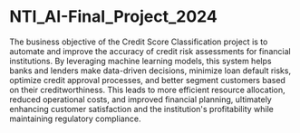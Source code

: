 # NTI_AI-Final_Project_2024
The business objective of the Credit Score Classification project is to automate and improve the accuracy of credit risk assessments for financial institutions. By leveraging machine learning models, this system helps banks and lenders make data-driven decisions, minimize loan default risks, optimize credit approval processes, and better segment customers based on their creditworthiness. This leads to more efficient resource allocation, reduced operational costs, and improved financial planning, ultimately enhancing customer satisfaction and the institution's profitability while maintaining regulatory compliance.
